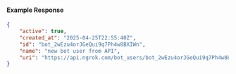 <!-- Code generated for API Clients. DO NOT EDIT. -->

#### Example Response

```json
{
	"active": true,
	"created_at": "2025-04-25T22:55:40Z",
	"id": "bot_2wEzu4orJGeQui9q7Ph4w8BXIWn",
	"name": "new bot user from API",
	"uri": "https://api.ngrok.com/bot_users/bot_2wEzu4orJGeQui9q7Ph4w8BXIWn"
}
```
